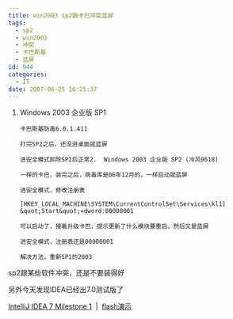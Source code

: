 ```yaml
---
title: win2003 sp2跟卡巴冲突蓝屏
tags:
  - sp2
  - win2003
  - 冲突
  - 卡巴斯基
  - 蓝屏
id: 944
categories:
  - IT
date: 2007-06-25 16:25:37
---
```


1.  Windows 2003 企业版 SP1

        卡巴斯基防毒6.0.1.411

        打完SP2之后，还没进桌面就蓝屏

        进安全模式卸除SP2后正常2.  Windows 2003 企业版 SP2 (冷风0618)

        一样的卡巴，装完之后，病毒库是06年12月的，一样启动就蓝屏

        进安全模式，修改注册表

        [HKEY_LOCAL_MACHINE\SYSTEM\CurrentControlSet\Services\kl1]
        &quot;Start&quot;=dword:00000001

        可以启动了，接着升级卡巴，提示更新了什么模块要重启，然后又是蓝屏

        进安全模式，注册表还是00000001

        解决方法，重新SP1的2003

sp2跟某些软件冲突，还是不要装得好

另外今天发现IDEA已经出7.0测试版了

[IntelliJ IDEA 7 Milestone 1](http://www.jetbrains.com/idea/nextversion/index.html)&nbsp; | &nbsp;[flash演示](http://www.jetbrains.com/idea/training/demos/IDEA-m1.html)